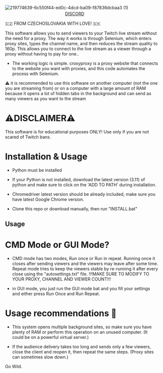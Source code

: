 ![219774639-6c550f44-ed0c-4dcd-ba09-f87836dcbaa3 (1)](https://i.imgur.com/yIzsI2g.png)
‎‎‎‎‏‏‎‏‎‏‎‎‏‎‏‎‏‎‏‎ㅤㅤㅤㅤㅤㅤㅤㅤㅤㅤㅤㅤㅤㅤㅤㅤㅤㅤㅤㅤㅤㅤ [DISCORD](https://discord.gg/CNsV4ch4uM)

🇨🇿 FROM CZECHOSLOVAKIA WITH LOVE! 🇸🇰

This software allows you to send viewers to your Twitch live stream without the need for a proxy. The way it works is through Selenium, which enters proxy sites, types the channel name, and then reduces the stream quality to 160p. This allows you to connect to the live stream as a viewer through a proxy without having to pay for one..

- The working logic is simple. croxyproxy is a proxy website that connects to the website you want with proxies, and this code automates the process with Selenium.

⚠️ it is recommended to use this software on another computer (not the one you are streaming from) or on a computer with a large amount of RAM because it opens a lot of hidden tabs in the background and can send as many viewers as you want to the stream

# ⚠️DISCLAIMER⚠️
This software is for educational purposes ONLY! Use only if you are not scared of Twitch bans.

# Installation & Usage

- Python must be installed
- If your Python is not installed, download the latest version (3.11) of python and make sure to click on the 'ADD TO PATH' during installation.

- Chromedriver latest version should be already included, make sure you have latest Google Chrome version.
  
- Clone this repo or download manually, then run "INSTALL.bat"

## Usage

# CMD Mode or GUI Mode?

- CMD mode has two modes, Run once or Run in repeat. Running once it closes after sending viewers and the viewers may leave after some time. Repeat mode tries to keep the viewers stable by re-running it after every close using the "autosettings.txt" file. !!!MAKE SURE TO MODIFY TO YOUR PROXY, CHANNEL AND VIEWER COUNT!!!

- in GUI mode, you just run the GUI mode bat and you fill your settings and either press Run Once and Run Repeat.

# Usage recommendations 📖

- This system opens multiple background sites, so make sure you have plenty of RAM or perform this operation on an unused computer. (It could be on a powerful virtual server.)

- If the audience delivery takes too long and sends only a few viewers, close the client and reopen it, then repeat the same steps. (Proxy sites can sometimes slow down.)

Go Wild.




